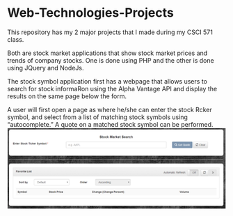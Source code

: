 # Web-Technologies-Projects

This repository has my 2 major projects that I made during my CSCI 571 class.

Both are stock market applications that show stock market prices and trends of company stocks.
One is done using PHP and the other is done using JQuery and NodeJs.


The stock symbol application first has a webpage that allows users to search for stock informaRon using the Alpha Vantage API and display the results on the same page below the form.

A user will first open a page as  where he/she can enter the stock Rcker symbol, and select from a list of matching stock symbols using “autocomplete.” A quote on a matched stock symbol can be performed.
![GitHub Logo](/images/search_bar.png)
